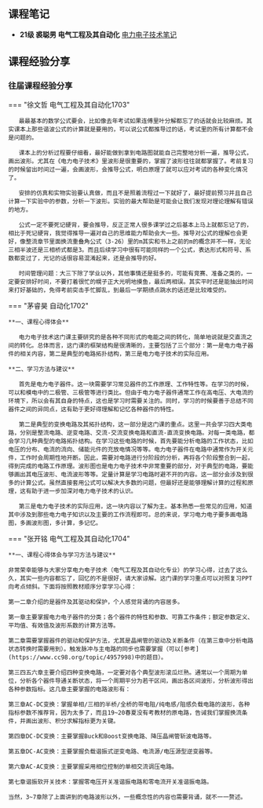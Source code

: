 ## 课程笔记

* **21级 裘聪男 电气工程及其自动化** [电力电子技术笔记](电力电子技术笔记%20qcn.pdf)

## 课程经验分享

### 往届课程经验分享 

=== "徐文哲 电气工程及其自动化1703"

    ​	最最基本的数学公式要会，比如像去年考试如果连傅里叶分解都忘了的话就会比较麻烦。其实课本上那些谐波公式的计算就是要用的，可以说公式都推导过的话，考试里的所有计算都不会是问题的。

    ​	课本上的分析过程要仔细看，最好能做到拿到电路图就能自己完整地分析一遍，推导公式，画出波形。尤其在《电力电子技术》里波形是很重要的，掌握了波形往往就都掌握了。考前复习的时候留出时间过一遍，会画波形，会推导公式，明白原理了就可以应对考试的各种变化情况了。

    ​	安排的仿真和实物实验要认真做，而且不是照着流程过一下就好了，最好提前预习并且自己计算一下实验中的参数，分析一下波形。实验的最大帮助是可能会让我们发现对理论理解有错误的地方。

    ​	公式一定不要死记硬背，要会推导，反正正常人很多课学过之后基本上马上就都忘记了的，相比于死记硬背，我觉得推导一遍对自己的思维能力帮助会大一些。推导对公式的理解也会更好，像整流章节里面换流重叠角公式（3-26）里的m其实和书上之前的m的概念并不一样，无论三相半波还是三相桥式都是3。而且后续学习中很有可能同样的一个公式，表达形式和符号、系数都变过了，光记的话很容易混淆起来，还是会推导的好。

    ​	时间管理问题：大三下除了学业以外，其他事情还是挺多的，可能有竞赛、准备之类的，一定要安排好时间，不要打着很忙的幌子正大光明地摸鱼，最后两相误。其实平时还是能抽出时间来打好基础的，免得考前突击手忙脚乱，到最后一学期绩点跳水的话还是比较难受的。

=== "茅睿昊 自动化1702"

    **一、课程心得体会**

    ​	电力电子技术这门课主要研究的是各种不同形式的电能之间的转化，简单地说就是交直流之间的转化。总体而言，这门课的框架结构是很清晰的，主要包括了三个部分：第一是电力电子器件的相关内容，第二是典型的电路拓扑结构，第三是电力电子技术的实际应用。

    **二、学习方法与建议**

    ​	首先是电力电子器件。这一块需要学习常见器件的工作原理、工作特性等。在学习的时候，可以和模电中的二极管、三极管等进行类比。但由于电力电子器件通常工作在高电压、大电流的环境下，所以会有其自身的特点，这也是学习时需要关注的。同时，学习的时候要善于总结不同器件之间的异同点，这有助于更好得理解和记忆各种器件的特性。

    ​	第二是典型的变换电路及其拓扑结构，这一部分是这门课的重点。这里一共会学习四大类电路，分别是整流电路、逆变电路、交流-交流变换电路和直流-直流变换电路。对每一类电路，都会学习几种典型的电路拓扑结构。在学习这些电路的时候，首先要能分析电路的工作状态，比如电压的分布、电流的流向、储能元件的充放电情况等等。电力电子器件在电路中通常作为开关元件，工作时会周期性地开断。因此，需要对电路进行分阶段的分析，再将各个阶段整合到一起，得到完成的电路工作原理。波形图也是电力电子技术中非常重要的部分，对于典型的电路，要能够画出其电压波形、电流波形等等。定量计算是学习电路时避不开的内容。这一部分会涉及到很多的计算公式。虽然直接套用公式可以解决大多数的问题，但最好还是能够理解计算的过程和原理，这有助于进一步加深对电力电子技术的认识。

    ​	第三是电力电子技术的实际应用，这一块内容以了解为主。基本熟悉一些常见的应用，知道其中涉及到那些电力电子知识以及主要的工作流程即可。总的来说，学习电力电子要多画电路图，多画波形图，多计算，多记忆。

=== "张开铭 电气工程及其自动化1704"

    **一、课程心得体会与学习方法与建议**

    ​非常荣幸能够与大家分享电力电子技术（电气工程及其自动化专业）的学习心得，过去了这么久，其实一些内容都忘了，回忆的不是很好，请大家谅解。这门课的学习重点可以对照复习PPT向考点倾斜。下面将按照教材顺序分享学习心得：

    ​第一二章介绍的是器件及其驱动和保护，个人感觉背诵的内容居多。

    ​第一章主要掌握电力电子器件的分类；各个器件的特性和参数、可靠工作条件；额定参数定义、平均值、有效值及波形系数的计算方法等。

    ​第二章需要掌握器件的驱动和保护方法，尤其是晶闸管的驱动及关断条件（在第三章中分析电路状态转换时需要用到）。触发脉冲与主电路的同步也需要掌握（可以[参考](https://www.cc98.org/topic/4957998)中的题目）。

    ​第三四五六章主要介绍四种变换电路，一定要对各个典型波形滚瓜烂熟。通常以一个周期为单位，分析各个器件导通关断状态，将一个周期平分为若干区间，画出各区间波形，分析波形得出各种参数指标。这几章主要掌握的电路波形有：

    ​第三章AC-DC变换：掌握单相/三相的半桥/全桥的带电阻/纯电感/阻感负载电路的波形，各种指标参数不推荐背，因为太多了，而且19~20春夏没有考教材的原电路，告诫我们掌握换流条件，并画出波形、积分求解指标更为关键。
    
    第四章DC-DC变换：主要掌握Buck和Boost变换电路、降压晶闸管斩波电路等。
    
    第五章DC-AC变换：主要掌握负载谐振式逆变电路、电流源/电压源型逆变器等。
    
    第六章AC-AC变换：主要掌握采用相位控制的单相交流调压电路。
    
    第七章谐振软开关技术：掌握零电压开关准谐振电路和零电流开关准谐振电路。
    
    当然，3~7章除了上面讲到的电路波形以外，一些概念性的内容也需要背诵，就不一一赘述。